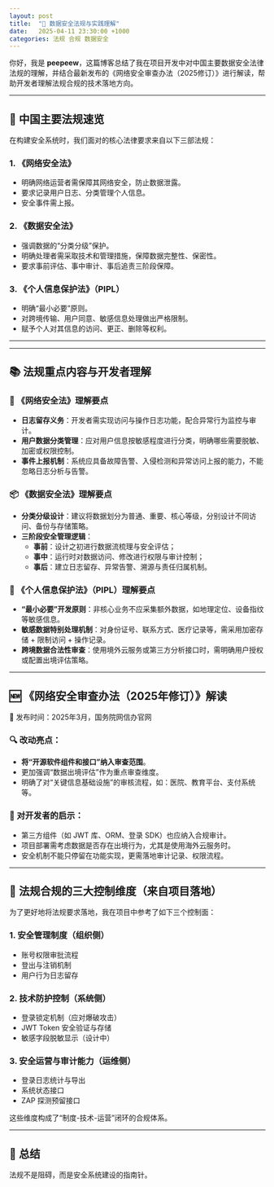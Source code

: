 ```yaml
---
layout: post
title:  "📜 数据安全法规与实践理解"
date:   2025-04-11 23:30:00 +1000
categories: 法规 合规 数据安全
---
```


你好，我是 **peepeew**，这篇博客总结了我在项目开发中对中国主要数据安全法律法规的理解，并结合最新发布的《网络安全审查办法（2025修订）》进行解读，帮助开发者理解法规合规的技术落地方向。

---

## 📘 中国主要法规速览

在构建安全系统时，我们面对的核心法律要求来自以下三部法规：

### 1. 《网络安全法》
- 明确网络运营者需保障其网络安全，防止数据泄露。
- 要求记录用户日志、分类管理个人信息。
- 安全事件需上报。

### 2. 《数据安全法》
- 强调数据的“分类分级”保护。
- 明确处理者需采取技术和管理措施，保障数据完整性、保密性。
- 要求事前评估、事中审计、事后追责三阶段保障。

### 3. 《个人信息保护法》（PIPL）
- 明确“最小必要”原则。
- 对跨境传输、用户同意、敏感信息处理做出严格限制。
- 赋予个人对其信息的访问、更正、删除等权利。

---
---

## 📚 法规重点内容与开发者理解

### 🔐 《网络安全法》理解要点
- **日志留存义务**：开发者需实现访问与操作日志功能，配合异常行为监控与审计。
- **用户数据分类管理**：应对用户信息按敏感程度进行分类，明确哪些需要脱敏、加密或权限控制。
- **事件上报机制**：系统应具备故障告警、入侵检测和异常访问上报的能力，不能忽略日志分析与告警。

### 📦 《数据安全法》理解要点
- **分类分级设计**：建议将数据划分为普通、重要、核心等级，分别设计不同访问、备份与存储策略。
- **三阶段安全管理逻辑**：
  - **事前**：设计之初进行数据流梳理与安全评估；
  - **事中**：运行时对数据访问、修改进行权限与审计控制；
  - **事后**：建立日志留存、异常告警、溯源与责任归属机制。

### 👤 《个人信息保护法》（PIPL）理解要点
- **“最小必要”开发原则**：非核心业务不应采集额外数据，如地理定位、设备指纹等敏感信息。
- **敏感数据特别处理机制**：对身份证号、联系方式、医疗记录等，需采用加密存储 + 限制访问 + 操作记录。
- **跨境数据合法性审查**：使用境外云服务或第三方分析接口时，需明确用户授权或配置出境评估策略。

---

## 🆕 《网络安全审查办法（2025年修订）》解读
📅 发布时间：2025年3月，国务院网信办官网

### 🔍 改动亮点：
- **将“开源软件组件和接口”纳入审查范围**。
- 更加强调“数据出境评估”作为重点审查维度。
- 明确了对“关键信息基础设施”的审核流程，如：医院、教育平台、支付系统等。

### 🔐 对开发者的启示：
- 第三方组件（如 JWT 库、ORM、登录 SDK）也应纳入合规审计。
- 项目部署需考虑数据是否存在出境行为，尤其是使用海外云服务时。
- 安全机制不能只停留在功能实现，更需落地审计记录、权限流程。

---

## 🧩 法规合规的三大控制维度（来自项目落地）

为了更好地将法规要求落地，我在项目中参考了如下三个控制面：

### 1. 安全管理制度（组织侧）
- 账号权限审批流程
- 登出与注销机制
- 用户行为日志留存

### 2. 技术防护控制（系统侧）
- 登录锁定机制（应对爆破攻击）
- JWT Token 安全验证与存储 
- 敏感字段脱敏显示（设计中） 

### 3. 安全运营与审计能力（运维侧）
- 登录日志统计与导出 
- 系统状态接口 
- ZAP 探测预留接口 

这些维度构成了“制度-技术-运营”闭环的合规体系。

---

## 🧠 总结

法规不是阻碍，而是安全系统建设的指南针。



